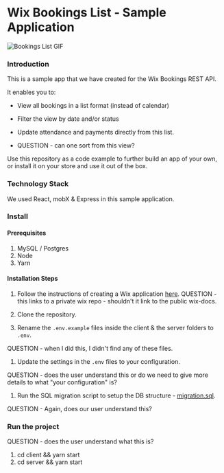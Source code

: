 # Wix Bookings List - Sample Application
![Bookings List GIF](readme-images/wix-bookings-list-low.gif)

### Introduction
This is a sample app that we have created for the Wix Bookings REST API. 

It enables you to:
* View all bookings in a list format (instead of calendar)
* Filter the view by date and/or status
* Update attendance and payments directly from this list.

* QUESTION - can one sort from this view?

Use this repository as a code example to further build an app of your own, or install it on your store and use it out of the box.

### Technology Stack

We used React, mobX & Express in this sample application.

### Install
#### Prerequisites
1. MySQL / Postgres
1. Node
1. Yarn

#### Installation Steps
1. Follow the instructions of creating a Wix application [here](https://github.com/wix-incubator/sample-wix-rest-app).   QUESTION - this links to a private wix repo - shouldn't it link to the public wix-docs.

1. Clone the repository.
1. Rename the `.env.example` files inside the client & the server folders to `.env`. 

QUESTION - when I did this, I didn't find any of these files.

1. Update the settings in the `.env` files to your configuration.

QUESTION - does the user understand this or do we need to give more details to what "your configuration" is?

1. Run the SQL migration script to setup the DB structure - [migration.sql](migration.sql).

QUESTION - Again, does our user understand this?

### Run the project
QUESTION - does the user understand what this is?

1. cd client && yarn start
1. cd server && yarn start 
